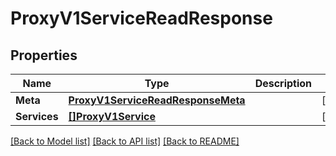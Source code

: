 # ProxyV1ServiceReadResponse

## Properties

Name | Type | Description | Notes
------------ | ------------- | ------------- | -------------
**Meta** | [**ProxyV1ServiceReadResponseMeta**](proxy_v1_serviceReadResponse_meta.md) |  | [optional] 
**Services** | [**[]ProxyV1Service**](proxy.v1.service.md) |  | [optional] 

[[Back to Model list]](../README.md#documentation-for-models) [[Back to API list]](../README.md#documentation-for-api-endpoints) [[Back to README]](../README.md)


